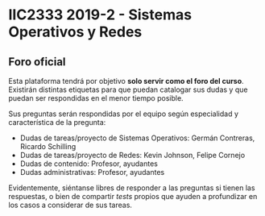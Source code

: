 # IIC2333 2019-2 - Sistemas Operativos y Redes

## Foro oficial

Esta plataforma tendrá por objetivo **solo servir como el foro del curso**. Existirán distintas etiquetas para que puedan catalogar sus dudas y que puedan ser respondidas en el menor tiempo posible.

Sus preguntas serán respondidas por el equipo según especialidad y característica de la pregunta:

* Dudas de tareas/proyecto de Sistemas Operativos: Germán Contreras, Ricardo Schilling
* Dudas de tareas/proyecto de Redes: Kevin Johnson, Felipe Cornejo
* Dudas de contenido: Profesor, ayudantes
* Dudas administrativas: Profesor, ayudantes

Evidentemente, siéntanse libres de responder a las preguntas si tienen las respuestas, o bien de compartir _tests_ propios que ayuden a profundizar en los casos a considerar de sus tareas.
